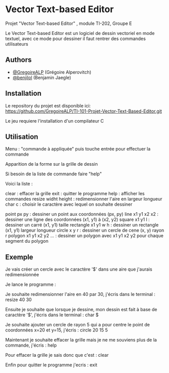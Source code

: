 # Vector Text-based Editor

Projet "Vector Text-based Editor" , module TI-202, Groupe E

Le Vector Text-based Editor est un logiciel de dessin vectoriel en mode textuel, avec ce mode pour dessiner il faut rentrer des commandes utilisateurs



## Authors

- [@GregoireALP](https://github.com/GregoireALP) (Grégoire Alperovitch)
- [@benjilol](https://github.com/benjilol) (Benjamin Jaegle)



## Installation

Le repository du projet est disponible ici:
https://github.com/GregoireALP/TI-101-Projet-Vector-Text-Based-Editor.git

Le jeu requiere l'installation d'un compilateur C




## Utilisation 

Menu : "commande à appliquée" puis touche entrée pour effectuer la commande

Apparition de la forme sur la grille de dessin

Si besoin de la liste de commande faire "help"

Voici la liste : 

clear : effacer la grille
exit : quitter le programme
help : afficher les commandes
resize widht height : redimensionner l'aire en largeur longueur
char c : choisir le caractère avec lequel on souhaite dessiner

point px py : dessiner un point aux coordonnées (px, py)
line x1 y1 x2 x2 : dessiner une ligne des coordonnées (x1, y1) à (x2, y2)
square x1 y1 l : dessiner un carré (x1, y1) taille
rectangle x1 y1 w h : dessiner un rectangle (x1, y1) largeur longueur
circle x y r : dessiner un cercle de cene (x, y) rayon r
polygon x1 y1 x2 y2 ... : dessiner un polygon avec x1 y1 x2 y2 pour chaque segment du polygon




## Exemple
Je vais créer un cercle avec le caractère '$' dans une aire que j'aurais redimensionnée

Je lance le programme : 

Je souhaite redimensionner l'aire en 40 par 30, j'écris dans le terminal :
resize 40 30

Ensuite je souhaite que lorsque je dessine, mon dessin est fait à base de caractère '$', j'écris dans le terminal :
char $

Je souhaite ajouter un cercle de rayon 5 qui a pour centre le point de coordonnées x=20 et y=15, j'écris :
circle 20 15 5

Maintenant je souhaite effacer la grille mais je ne me souviens plus de la commande, j'écris :
help

Pour effacer la grille je sais donc que c'est :
clear

Enfin pour quitter le programme j'ecris :
exit








